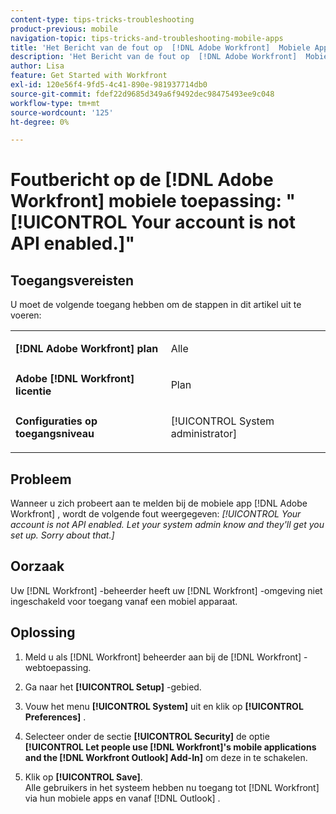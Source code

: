 ```yaml
---
content-type: tips-tricks-troubleshooting
product-previous: mobile
navigation-topic: tips-tricks-and-troubleshooting-mobile-apps
title: 'Het Bericht van de fout op  [!DNL Adobe Workfront]  Mobiele App: "Uw rekening is niet toegelaten API."'
description: 'Het Bericht van de fout op  [!DNL Adobe Workfront]  Mobiele App: "Uw rekening is niet toegelaten API."'
author: Lisa
feature: Get Started with Workfront
exl-id: 120e56f4-9fd5-4c41-890e-981937714db0
source-git-commit: fdef22d9685d349a6f9492dec98475493ee9c048
workflow-type: tm+mt
source-wordcount: '125'
ht-degree: 0%

---
```


# Foutbericht op de [!DNL Adobe Workfront] mobiele toepassing: &quot;[!UICONTROL Your account is not API enabled.]&quot;

## Toegangsvereisten

U moet de volgende toegang hebben om de stappen in dit artikel uit te voeren:

<table style="table-layout:auto"> 
 <col> 
 <col> 
 <tbody> 
  <tr> 
   <td role="rowheader"><strong>[!DNL Adobe Workfront] plan</strong></td> 
   <td> <p> Alle</p> </td> 
  </tr> 
  <tr> 
   <td role="rowheader"><strong>Adobe [!DNL Workfront] licentie</strong></td> 
   <td> <p>Plan</p> </td> 
  </tr> 
  <tr> 
   <td role="rowheader"><strong>Configuraties op toegangsniveau</strong></td> 
   <td> <p>[!UICONTROL System administrator] </p> </td> 
  </tr> 
 </tbody> 
</table>

## Probleem

Wanneer u zich probeert aan te melden bij de mobiele app [!DNL Adobe Workfront] , wordt de volgende fout weergegeven: *[!UICONTROL Your account is not API enabled. Let your system admin know and they'll get you set up. Sorry about that.]*

## Oorzaak

Uw [!DNL Workfront] -beheerder heeft uw [!DNL Workfront] -omgeving niet ingeschakeld voor toegang vanaf een mobiel apparaat.

## Oplossing

1. Meld u als [!DNL Workfront] beheerder aan bij de [!DNL Workfront] -webtoepassing.
1. Ga naar het **[!UICONTROL Setup]** -gebied.
1. Vouw het menu **[!UICONTROL System]** uit en klik op **[!UICONTROL Preferences]** .

1. Selecteer onder de sectie **[!UICONTROL Security]** de optie **[!UICONTROL Let people use [!DNL Workfront]'s mobile applications and the [!DNL Workfront Outlook] Add-In]** om deze in te schakelen.

1. Klik op **[!UICONTROL Save]**.\
   Alle gebruikers in het systeem hebben nu toegang tot [!DNL Workfront] via hun mobiele apps en vanaf [!DNL Outlook] .
